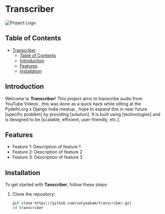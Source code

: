 # Transcriber

![Project Logo](https://example.com/logo.png)

## Table of Contents
- [Transcriber](#transcriber)
  - [Table of Contents](#table-of-contents)
  - [Introduction](#introduction)
  - [Features](#features)
  - [Installation](#installation)

## Introduction
Welcome to **Transcriber**! This project aims to transcribe audio from YouTube Videos , this was done as a quick hack while sitting at the Pydelhi.org x Django India meetup , hope to expand this in near future  [specific problem] by providing [solution]. It is built using [technologies] and is designed to be [scalable, efficient, user-friendly, etc.].
## Features
- Feature 1: Description of feature 1
- Feature 2: Description of feature 2
- Feature 3: Description of feature 3

## Installation
To get started with **Tanscriber**, follow these steps:

1. Clone the repository:
   ```bash
   git clone https://github.com/satyaakam/transcriber.git
   cd transcriber

